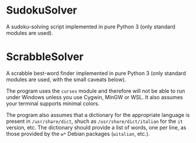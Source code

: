 # SudokuSolver
A sudoku-solving script implemented in pure Python 3 (only standard modules are
used).

# ScrabbleSolver
A scrabble best-word finder implemented in pure Python 3 (only standard modules
are used, with the small caveats below).

The program uses the `curses` module and therefore will not be able to run under
Windows unless you use Cygwin, MinGW or WSL. It also assumes your terminal
supports minimal colors.

The program also assumes that a dictionary for the appropriate language is
present in `/usr/share/dict`, shuch as `/usr/share/dict/italian` for the `it`
version, etc. The dictionary should provide a list of words, one per line, as
those provided by the `w*` Debian packages (`witalian`, etc.).
